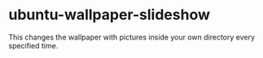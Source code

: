 # ubuntu-wallpaper-slideshow
This changes the wallpaper with pictures inside your own directory every specified time.
